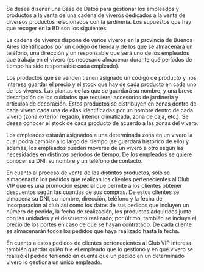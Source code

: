 Se desea diseñar una Base de Datos para gestionar los empleados y productos a la venta de una cadena de viveros dedicados a la venta de diversos productos relacionados con la jardinería. Los supuestos que hay que recoger en la BD son los siguientes:

La cadena de viveros dispone de varios viveros en la provincia de Buenos Aires identificados por un código de tienda y de los que se almacenará un teléfono, una dirección y un responsable que será uno de los empleados que trabaja en el vivero (es necesario almacenar durante qué períodos de tiempo ha sido responsable cada empleado).

Los productos que se venden tienen asignado un código de producto y nos interesa guardar el precio y el stock que hay de cada producto en cada uno de los viveros. Las plantas de las que se guardará su nombre, y una breve descripción de los cuidados que requiere; accesorios de jardinería y artículos de decoración. Estos productos se distribuyen en zonas dentro de cada vivero cada una de ellas identificadas por un nombre dentro de cada vivero (zona exterior regadío, interior climatizada, zona de caja, etc.). Se desea conocer el stock de cada producto de acuerdo a las zonas del vivero.

Los empleados estarán asignados a una determinada zona en un vivero la cual podrá cambiar a lo largo del tiempo (se guardará histórico de ello) y además, los empleados pueden moverse de un vivero a otro según las necesidades en distintos períodos de
tiempo. De los empleados se quiere conocer su DNI, su nombre y un teléfono de contacto.

En cuanto al proceso de venta de los distintos productos, sólo se almacenarán los pedidos que realizan los clientes pertenecientes al Club VIP que es una promoción especial que permite a los clientes obtener descuentos según las cuantías de sus compras.
De estos clientes se almacena su DNI, su nombre, dirección, teléfono y la fecha de incorporación al club así como los datos de sus pedidos que incluyen un número de pedido, la fecha de realización, los productos adquiridos junto con las unidades y el descuento realizado; por último, también se incluye el precio de los portes en caso de que se hayan contratado. De cada cliente se almacenarán todos los pedidos que haya realizado hasta la fecha.

En cuanto a estos pedidos de clientes pertenecientes al Club VIP interesa también guardar quién fue el empleado que lo gestionó y en qué vivero se realizó el pedido teniendo en cuenta que un pedido en un determinado vivero lo gestiona un único empleado.